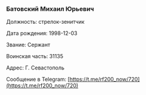 ### Батовский Михаил Юрьевич

Должность: стрелок-зенитчик

Дата рождения: 1998-12-03

Звание: Сержант

Воинская часть: 31135

Адрес: Г. Севастополь

Сообщение в Telegram: [https://t.me/rf200_now/720](https://t.me/rf200_now/720)
